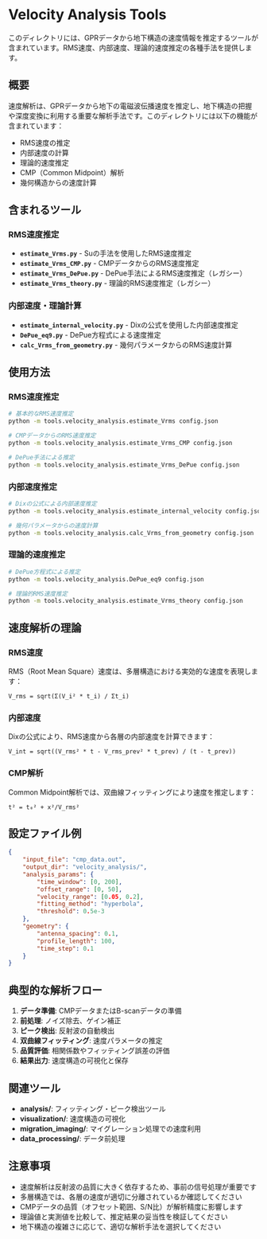 # Velocity Analysis Tools

このディレクトリには、GPRデータから地下構造の速度情報を推定するツールが含まれています。RMS速度、内部速度、理論的速度推定の各種手法を提供します。

## 概要

速度解析は、GPRデータから地下の電磁波伝播速度を推定し、地下構造の把握や深度変換に利用する重要な解析手法です。このディレクトリには以下の機能が含まれています：

- RMS速度の推定
- 内部速度の計算
- 理論的速度推定
- CMP（Common Midpoint）解析
- 幾何構造からの速度計算

## 含まれるツール

### RMS速度推定
- **`estimate_Vrms.py`** - Suの手法を使用したRMS速度推定
- **`estimate_Vrms_CMP.py`** - CMPデータからのRMS速度推定
- **`estimate_Vrms_DePue.py`** - DePue手法によるRMS速度推定（レガシー）
- **`estimate_Vrms_theory.py`** - 理論的RMS速度推定（レガシー）

### 内部速度・理論計算
- **`estimate_internal_velocity.py`** - Dixの公式を使用した内部速度推定
- **`DePue_eq9.py`** - DePue方程式による速度推定
- **`calc_Vrms_from_geometry.py`** - 幾何パラメータからのRMS速度計算

## 使用方法

### RMS速度推定
```bash
# 基本的なRMS速度推定
python -m tools.velocity_analysis.estimate_Vrms config.json

# CMPデータからのRMS速度推定
python -m tools.velocity_analysis.estimate_Vrms_CMP config.json

# DePue手法による推定
python -m tools.velocity_analysis.estimate_Vrms_DePue config.json
```

### 内部速度推定
```bash
# Dixの公式による内部速度推定
python -m tools.velocity_analysis.estimate_internal_velocity config.json

# 幾何パラメータからの速度計算
python -m tools.velocity_analysis.calc_Vrms_from_geometry config.json
```

### 理論的速度推定
```bash
# DePue方程式による推定
python -m tools.velocity_analysis.DePue_eq9 config.json

# 理論的RMS速度推定
python -m tools.velocity_analysis.estimate_Vrms_theory config.json
```

## 速度解析の理論

### RMS速度
RMS（Root Mean Square）速度は、多層構造における実効的な速度を表現します：

```
V_rms = sqrt(Σ(V_i² * t_i) / Σt_i)
```

### 内部速度
Dixの公式により、RMS速度から各層の内部速度を計算できます：

```
V_int = sqrt((V_rms² * t - V_rms_prev² * t_prev) / (t - t_prev))
```

### CMP解析
Common Midpoint解析では、双曲線フィッティングにより速度を推定します：

```
t² = t₀² + x²/V_rms²
```

## 設定ファイル例

```json
{
    "input_file": "cmp_data.out",
    "output_dir": "velocity_analysis/",
    "analysis_params": {
        "time_window": [0, 200],
        "offset_range": [0, 50],
        "velocity_range": [0.05, 0.2],
        "fitting_method": "hyperbola",
        "threshold": 0.5e-3
    },
    "geometry": {
        "antenna_spacing": 0.1,
        "profile_length": 100,
        "time_step": 0.1
    }
}
```

## 典型的な解析フロー

1. **データ準備**: CMPデータまたはB-scanデータの準備
2. **前処理**: ノイズ除去、ゲイン補正
3. **ピーク検出**: 反射波の自動検出
4. **双曲線フィッティング**: 速度パラメータの推定
5. **品質評価**: 相関係数やフィッティング誤差の評価
6. **結果出力**: 速度構造の可視化と保存

## 関連ツール

- **analysis/**: フィッティング・ピーク検出ツール
- **visualization/**: 速度構造の可視化
- **migration_imaging/**: マイグレーション処理での速度利用
- **data_processing/**: データ前処理

## 注意事項

- 速度解析は反射波の品質に大きく依存するため、事前の信号処理が重要です
- 多層構造では、各層の速度が適切に分離されているか確認してください
- CMPデータの品質（オフセット範囲、S/N比）が解析精度に影響します
- 理論値と実測値を比較して、推定結果の妥当性を検証してください
- 地下構造の複雑さに応じて、適切な解析手法を選択してください